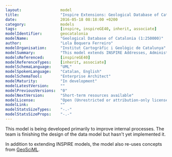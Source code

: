 ```yaml
---
layout:                 model
title:                  "Inspire Extensions: Geological Database of Catalonia (1:250000)"
date:                   2016-05-18 08:18:00 +0200
category:               models
tags:                   [inspire, inspireGE40, inherit, associate]
modelIdentifier:        geocatalonia
modelName:              "Geological Database of Catalonia (1:250000)"
author:                 "Lola Boquera Ferreiro"
modelOrganisation:      "Institut Cartogràfic i Geològic de Catalunya"
modelSummary:           "This model extends INSPIRE Addresses, Administrative Units and Cadastral Parcels to implement a new Real Estate information system in Poland."
modelsReferenced:       [inspireGE40]
modelReferenceTypes:    [inherit, associate]
modelSchemaLanguage:    "UML"
modelSpokenLanguage:    "Catalan, English"
modelSchemaTool:        "Enterprise Architect"
modelMaturity:          "In development"
modelLatestVersion:     ""
modelPreviousVersions:  "0"
modelNextVersion:       "Short-term resources available"
modelLicense:           "Open (Unrestricted or attribution-only licenses such as CC-BY, BSD or Apache)"
modelLink:              ""
modelStatsSizeTypes:    "-.-"
modelStatsSizeProps:    "-.-"
---
```


This model is being developed primarily to improve internal processes. The team is finishing the design of the data model but hasn't yet implemented it. 

In addition to extending INSPIRE models, the model also re-uses concepts from [GeoSciML](http://www.geosciml.org/geosciml/).